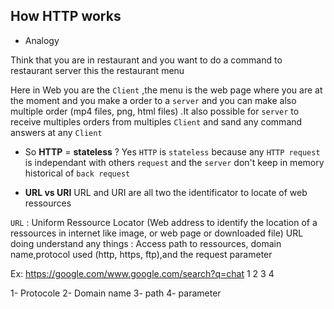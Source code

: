 ## How HTTP works

- Analogy

Think that you are in restaurant and you want to do a command to restaurant server this the restaurant menu

Here in Web you are the `Client` ,the menu is the web page where you are at the moment and you make a order to a `server` and you can make also multiple order (mp4 files, png, html  files) .It also possible for `server` to receive multiples orders from multiples `Client` and sand any command answers at any `Client`


- So **HTTP** = **stateless** ?
Yes `HTTP` is `stateless` because any `HTTP request` is independant with others `request` and the `server` don't keep in memory historical of `back request`


- **URL vs URI**
URL and URI are all two the identificator to locate of web ressources

`URL` : Uniform Ressource Locator (Web address to identify the location of a ressources in internet like image, or web page or downloaded file)
URL doing understand any things : Access path to ressources, domain name,protocol used (http, https, ftp),and the request parameter

Ex: https://google.com/www.google.com/search?q=chat
      1		2			3	4

1- Protocole
2- Domain name
3- path
4- parameter